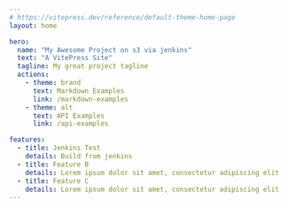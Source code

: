 ```yaml
---
# https://vitepress.dev/reference/default-theme-home-page
layout: home

hero:
  name: "My Awesome Project on s3 via jenkins"
  text: "A VitePress Site"
  tagline: My great project tagline
  actions:
    - theme: brand
      text: Markdown Examples
      link: /markdown-examples
    - theme: alt
      text: API Examples
      link: /api-examples

features:
  - title: Jenkins Test
    details: Build from jenkins
  - title: Feature B
    details: Lorem ipsum dolor sit amet, consectetur adipiscing elit
  - title: Feature C
    details: Lorem ipsum dolor sit amet, consectetur adipiscing elit
---
```


